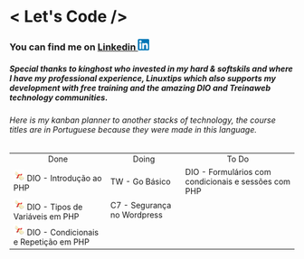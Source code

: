 # < Let's Code />

<!--linkedin-->
### You can find me on <a href="https://www.linkedin.com/in/icsalgado/" target="_blank">Linkedin <img src="https://raw.githubusercontent.com/icsalgado/assets/master/.lkn.png" width="20px"></a>

##### Special thanks to kinghost who invested in my hard & softskils and where I have my professional experience, Linuxtips which also supports my development with free training and the amazing DIO and Treinaweb technology communities.

###### Here is my kanban planner to another stacks of technology, the course titles are in Portuguese because they were made in this language.

<table>
    <tr>
        <td align=center>Done</td>
        <td align=center>Doing</td>
        <td align=center>To Do</td>
    </tr>
    <tr>
        <td><a href="https://github.com/icsalgado/stacks/blob/master/certificados/IntroducaoPHP27A77B7A.pdf"><img src="https://raw.githubusercontent.com/icsalgado/assets/c1579fa2688278b1c69b051853e6728a46e18d14/.graduation.svg" width=20px/></a> DIO - Introdução ao PHP</td>
        <td>TW - Go Básico</td>
        <td>DIO - Formulários com condicionais e sessões com PHP</td>
    </tr>
    <tr>
        <td><a href=""><img src="https://raw.githubusercontent.com/icsalgado/assets/c1579fa2688278b1c69b051853e6728a46e18d14/.graduation.svg" width=20px/></a> DIO - Tipos de Variáveis em PHP</td>
        <td>C7 - Segurança no Wordpress</td>
    </tr>
    <tr>
        <td><a href=""><img src="https://raw.githubusercontent.com/icsalgado/assets/c1579fa2688278b1c69b051853e6728a46e18d14/.graduation.svg" width=20px/></a>  DIO - Condicionais e Repetição em PHP</td>
    </tr>
</table>
